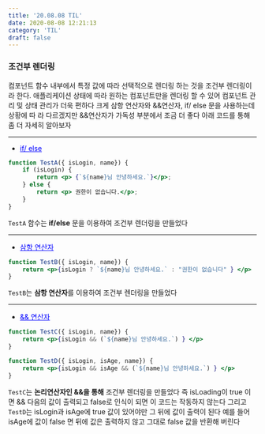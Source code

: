 ```yaml
---
title: '20.08.08 TIL'
date: 2020-08-08 12:21:13
category: 'TIL'
draft: false
---
```

### 조건부 렌더링
컴포넌트 함수 내부에서 특정 값에 따라 선택적으로 렌더링 하는 것을 조건부 렌더링이라 한다. 애플리케이션 상태에 따라 원하는 컴포넌트만을 렌더링 할 수 있어 컴포넌트 관리 및 상태 관리가 더욱 편하다 크게 삼항 연산자와 &&연산자, if/ else 문을 사용하는데 상황에 따 라 다르겠지만 &&연산자가 가독성 부분에서 조금 더 좋다 아래 코드를 통해 좀 더 자세히 알아보자

***

- <span style="color: blue"><u>if/ else</u></span>

```jsx
function TestA({ isLogin, name}) {
	if (isLogin) {
		return <p> {`${name}님 안녕하세요.`}</p>;
	} else {
		return <p> 권한이 없습니다.</p>;
	}
}

```

`TestA` 함수는 **if/else** 문을 이용하여 조건부 렌더링을 만들었다

***

- <span style="color: blue"><u>삼항 연산자</u></span>

```jsx
function TestB({ isLogin, name}) {
	return <p>{isLogin ? `${name}님 안녕하세요.` : "권한이 없습니다" } </p>
}
```

`TestB`는 **삼항 연산자**를 이용하여 조건부 렌더링을 만들었다

***

- <span style="color: blue"><u>&& 연산자</u></span>

```jsx
function TestC({ isLogin, name}) {
	return <p>{isLogin && (`${name}님 안녕하세요.`) } </p>
}

function TestD({ isLogin, isAge, name}) {
	return <p>{isLogin && isAge && (`${name}님 안녕하세요.`) } </p>
}
```

`TestC`는 **논리연산자인 &&을 통해** 조건부 렌더링을 만들었다 즉 isLoading이 true 이면 && 다음의 값이 출력되고 false로 인식이 되면 이 코드는 작동하지 않는다 그리고 `TestD`는 isLogin과 isAge에 true 값이 있어야만 그 뒤에 값이 출력이 된다 예를 들어 isAge에 값이 false 면 뒤에 값은 출력하지 않고 그대로 false 값을 반환해 버린다